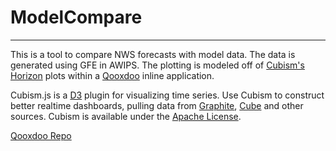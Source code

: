 # ModelCompare
---------------------------

This is a tool to compare NWS forecasts with model data. The data is generated using GFE in AWIPS. The plotting is modeled off of [Cubism's Horizon](https://github.com/square/cubism/wiki/Horizon) plots within a [Qooxdoo](http://qooxdoo.org/) inline application.

Cubism.js is a [D3](http://d3js.org) plugin for visualizing time series. Use Cubism to construct better realtime dashboards, pulling data from [Graphite](https://github.com/square/cubism/wiki/Graphite), [Cube](https://github.com/square/cubism/wiki/Cube) and other sources. Cubism is available under the [Apache License](LICENSE).


[Qooxdoo Repo](https://github.com/qooxdoo/qooxdoo)